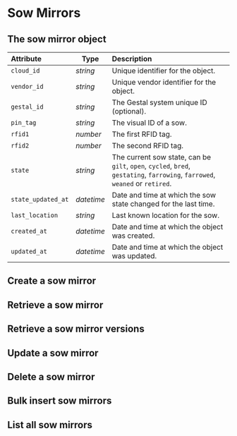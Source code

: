 # Sow Mirrors

## The sow mirror object

| Attribute | Type | Description |
| :-- | -- | :-- |
| `cloud_id` | _string_ | Unique identifier for the object. |
| `vendor_id` | _string_ | Unique vendor identifier for the object. |
| `gestal_id` | _string_ | The Gestal system unique ID (optional). |
| `pin_tag` | _string_ | The visual ID of a sow. |
| `rfid1` | _number_ | The first RFID tag. |
| `rfid2` | _number_ | The second RFID tag. |
| `state` | _string_ | The current sow state, can be `gilt`, `open`, `cycled`, `bred`, `gestating`, `farrowing`, `farrowed`, `weaned` or `retired`. |
| `state_updated_at` | _datetime_ | Date and time at which the sow state changed for the last time. |
| `last_location` | _string_ | Last known location for the sow. |
| `created_at` | _datetime_ | Date and time at which the object was created. |
| `updated_at` | _datetime_ | Date and time at which the object was updated. |

## Create a sow mirror

## Retrieve a sow mirror

## Retrieve a sow mirror versions

## Update a sow mirror

## Delete a sow mirror

## Bulk insert sow mirrors

## List all sow mirrors

